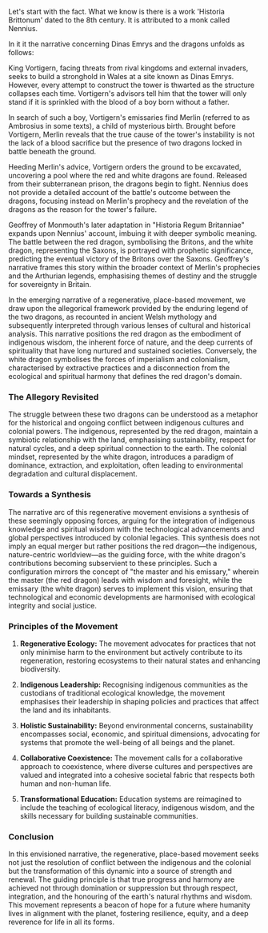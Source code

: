 Let's start with the fact. What we know is there is a work 'Historia Brittonum' dated to the 8th century. It is attributed to a monk called Nennius. 

In it it the narrative concerning Dinas Emrys and the dragons unfolds as follows:

King Vortigern, facing threats from rival kingdoms and external invaders, seeks to build a stronghold in Wales at a site known as Dinas Emrys. However, every attempt to construct the tower is thwarted as the structure collapses each time. Vortigern's advisors tell him that the tower will only stand if it is sprinkled with the blood of a boy born without a father.

In search of such a boy, Vortigern's emissaries find Merlin (referred to as Ambrosius in some texts), a child of mysterious birth. Brought before Vortigern, Merlin reveals that the true cause of the tower's instability is not the lack of a blood sacrifice but the presence of two dragons locked in battle beneath the ground.

Heeding Merlin's advice, Vortigern orders the ground to be excavated, uncovering a pool where the red and white dragons are found. Released from their subterranean prison, the dragons begin to fight. Nennius does not provide a detailed account of the battle's outcome between the dragons, focusing instead on Merlin's prophecy and the revelation of the dragons as the reason for the tower's failure.

Geoffrey of Monmouth's later adaptation in "Historia Regum Britanniae" expands upon Nennius' account, imbuing it with deeper symbolic meaning. The battle between the red dragon, symbolising the Britons, and the white dragon, representing the Saxons, is portrayed with prophetic significance, predicting the eventual victory of the Britons over the Saxons. Geoffrey's narrative frames this story within the broader context of Merlin's prophecies and the Arthurian legends, emphasising themes of destiny and the struggle for sovereignty in Britain.

In the emerging narrative of a regenerative, place-based movement, we draw upon the allegorical framework provided by the enduring legend of the two dragons, as recounted in ancient Welsh mythology and subsequently interpreted through various lenses of cultural and historical analysis. This narrative positions the red dragon as the embodiment of indigenous wisdom, the inherent force of nature, and the deep currents of spirituality that have long nurtured and sustained societies. Conversely, the white dragon symbolises the forces of imperialism and colonialism, characterised by extractive practices and a disconnection from the ecological and spiritual harmony that defines the red dragon's domain.

### The Allegory Revisited

The struggle between these two dragons can be understood as a metaphor for the historical and ongoing conflict between indigenous cultures and colonial powers. The indigenous, represented by the red dragon, maintain a symbiotic relationship with the land, emphasising sustainability, respect for natural cycles, and a deep spiritual connection to the earth. The colonial mindset, represented by the white dragon, introduces a paradigm of dominance, extraction, and exploitation, often leading to environmental degradation and cultural displacement.

### Towards a Synthesis

The narrative arc of this regenerative movement envisions a synthesis of these seemingly opposing forces, arguing for the integration of indigenous knowledge and spiritual wisdom with the technological advancements and global perspectives introduced by colonial legacies. This synthesis does not imply an equal merger but rather positions the red dragon—the indigenous, nature-centric worldview—as the guiding force, with the white dragon's contributions becoming subservient to these principles. Such a configuration mirrors the concept of "the master and his emissary," wherein the master (the red dragon) leads with wisdom and foresight, while the emissary (the white dragon) serves to implement this vision, ensuring that technological and economic developments are harmonised with ecological integrity and social justice.

### Principles of the Movement

1. **Regenerative Ecology:** The movement advocates for practices that not only minimise harm to the environment but actively contribute to its regeneration, restoring ecosystems to their natural states and enhancing biodiversity.

2. **Indigenous Leadership:** Recognising indigenous communities as the custodians of traditional ecological knowledge, the movement emphasises their leadership in shaping policies and practices that affect the land and its inhabitants.

3. **Holistic Sustainability:** Beyond environmental concerns, sustainability encompasses social, economic, and spiritual dimensions, advocating for systems that promote the well-being of all beings and the planet.

4. **Collaborative Coexistence:** The movement calls for a collaborative approach to coexistence, where diverse cultures and perspectives are valued and integrated into a cohesive societal fabric that respects both human and non-human life.

5. **Transformational Education:** Education systems are reimagined to include the teaching of ecological literacy, indigenous wisdom, and the skills necessary for building sustainable communities.

### Conclusion

In this envisioned narrative, the regenerative, place-based movement seeks not just the resolution of conflict between the indigenous and the colonial but the transformation of this dynamic into a source of strength and renewal. The guiding principle is that true progress and harmony are achieved not through domination or suppression but through respect, integration, and the honouring of the earth's natural rhythms and wisdom. This movement represents a beacon of hope for a future where humanity lives in alignment with the planet, fostering resilience, equity, and a deep reverence for life in all its forms.